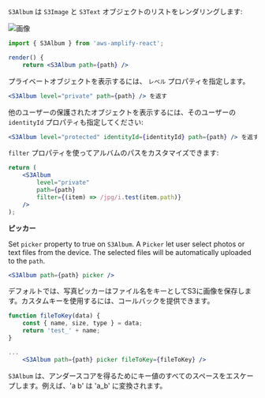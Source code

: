 `S3Album` は `S3Image` と `S3Text` オブジェクトのリストをレンダリングします:

![画像](~/images/S3Album_and_code.png)

```jsx
import { S3Album } from 'aws-amplify-react';

render() {
    return <S3Album path={path} />
```

プライベートオブジェクトを表示するには、 `レベル` プロパティを指定します。

```jsx
<S3Album level="private" path={path} /> を返す
```

他のユーザーの保護されたオブジェクトを表示するには、そのユーザーの `identityId` プロパティも指定してください:

```jsx
<S3Album level="protected" identityId={identityId} path={path} /> を返す
```

`filter` プロパティを使ってアルバムのパスをカスタマイズできます:

```jsx
return (
    <S3Album
        level="private"
        path={path}
        filter={(item) => /jpg/i.test(item.path)}
    />
);
```

**ピッカー**

Set `picker` property to true on `S3Album`. A `Picker` let user select photos or text files from the device. The selected files will be automatically uploaded to the `path`.

```jsx
<S3Album path={path} picker />
```

デフォルトでは、写真ピッカーはファイル名をキーとしてS3に画像を保存します。カスタムキーを使用するには、コールバックを提供できます。

```jsx
function fileToKey(data) {
    const { name, size, type } = data;
    return 'test_' + name;
}

...
    <S3Album path={path} picker fileToKey={fileToKey} />
```
<amplify-callout>

`S3Album` は、アンダースコアを得るためにキー値のすべてのスペースをエスケープします。例えば、'a b' は 'a_b' に変換されます。

</amplify-callout>